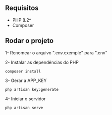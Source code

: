 ## Requisitos

* PHP 8.2^
* Composer

## Rodar o projeto

1- Renomear o arquivo ".env.exemple" para ".env" <br>

2- Instalar as dependências do PHP
```
composer install
```
3- Gerar a APP_KEY
```
php artisan key:generate
```
4- Iniciar o servidor
```
php artisan serve
```